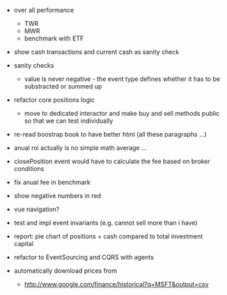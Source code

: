 
- over all performance
  - TWR
  - MWR
  - benchmark with ETF

- show cash transactions and current cash as sanity check

- sanity checks
  - value is never negative - the event type defines whether it has to be substracted or summed up

- refactor core positions logic
  - move to dedicated interactor and make buy and sell methods public so that we can test individually

- re-read boostrap book to have better html (all these paragraphs ...)

- anual roi actually is no simple math average ...

- closePosition event would have to calculate the fee based on broker conditions

- fix anual fee in benchmark

- show negative numbers in red

- vue navigation?

- test and impl event invariants (e.g. cannot sell more than i have)

- report: pie chart of positions + cash compared to total investment capital

- refactor to EventSourcing and CQRS with agents

- automatically download prices from
  - http://www.google.com/finance/historical?q=MSFT&output=csv